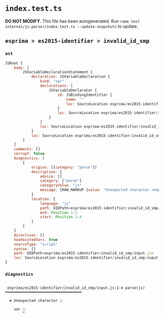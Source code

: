 # `index.test.ts`

**DO NOT MODIFY**. This file has been autogenerated. Run `rome test internal/js-parser/index.test.ts --update-snapshots` to update.

## `esprima > es2015-identifier > invalid_id_smp`

### `ast`

```javascript
JSRoot {
	body: [
		JSVariableDeclarationStatement {
			declaration: JSVariableDeclaration {
				kind: "var"
				declarations: [
					JSVariableDeclarator {
						id: JSBindingIdentifier {
							name: ""
							loc: SourceLocation esprima/es2015-identifier/invalid_id_smp/input.js 2:0-2:0 ()
						}
						loc: SourceLocation esprima/es2015-identifier/invalid_id_smp/input.js 2:0-2:0
					}
				]
				loc: SourceLocation esprima/es2015-identifier/invalid_id_smp/input.js 1:0-2:0
			}
			loc: SourceLocation esprima/es2015-identifier/invalid_id_smp/input.js 1:0-2:0
		}
	]
	comments: []
	corrupt: false
	diagnostics: [
		{
			origins: [{category: "parse"}]
			description: {
				advice: []
				category: ["parse"]
				categoryValue: "js"
				message: [RAW_MARKUP {value: "Unexpected character <emphasis>"}, "\u{1f012}", RAW_MARKUP {value: "</emphasis>"}]
			}
			location: {
				language: "js"
				path: UIDPath<esprima/es2015-identifier/invalid_id_smp/input.js>
				end: Position 1:3
				start: Position 1:4
			}
		}
	]
	directives: []
	hasHoistedVars: true
	sourceType: "script"
	syntax: []
	path: UIDPath<esprima/es2015-identifier/invalid_id_smp/input.js>
	loc: SourceLocation esprima/es2015-identifier/invalid_id_smp/input.js 1:0-2:0
}
```

### `diagnostics`

```

 esprima/es2015-identifier/invalid_id_smp/input.js:1:4 parse(js) ━━━━━━━━━━━━━━━━━━━━━━━━━━━━━━━━━━━

  ✖ Unexpected character 🀒

    var 🀒
        ^


```
